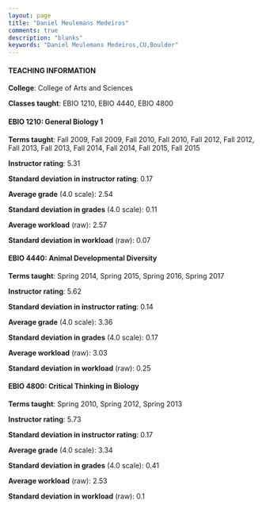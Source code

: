 ```yaml
---
layout: page
title: "Daniel Meulemans Medeiros" 
comments: true
description: "blanks"
keywords: "Daniel Meulemans Medeiros,CU,Boulder"
---
```

<head>
<script src="https://ajax.googleapis.com/ajax/libs/jquery/2.1.3/jquery.min.js"></script>
<script src="https://dl.dropboxusercontent.com/s/pc42nxpaw1ea4o9/highcharts.js?dl=0"></script>
<!-- <script src="../assets/js/highcharts.js"></script> -->
<style type="text/css">@font-face {
	font-family: "Bebas Neue";
	src: url(https://www.filehosting.org/file/details/544349/BebasNeue Regular.otf) format("opentype");
	}
	h1.Bebas { 
		font-family: "Bebas Neue", Verdana, Tahoma;
	}
</style>
</head>
	   
#### TEACHING INFORMATION

**College**: College of Arts and Sciences

**Classes taught**: EBIO 1210, EBIO 4440, EBIO 4800

#### EBIO 1210: General Biology 1

**Terms taught**: Fall 2009, Fall 2009, Fall 2010, Fall 2010, Fall 2012, Fall 2012, Fall 2013, Fall 2013, Fall 2014, Fall 2014, Fall 2015, Fall 2015

**Instructor rating**: 5.31

**Standard deviation in instructor rating**: 0.17

**Average grade** (4.0 scale): 2.54

**Standard deviation in grades** (4.0 scale): 0.11

**Average workload** (raw): 2.57

**Standard deviation in workload** (raw): 0.07

#### EBIO 4440: Animal Developmental Diversity

**Terms taught**: Spring 2014, Spring 2015, Spring 2016, Spring 2017

**Instructor rating**: 5.62

**Standard deviation in instructor rating**: 0.14

**Average grade** (4.0 scale): 3.36

**Standard deviation in grades** (4.0 scale): 0.17

**Average workload** (raw): 3.03

**Standard deviation in workload** (raw): 0.25

#### EBIO 4800: Critical Thinking in Biology

**Terms taught**: Spring 2010, Spring 2012, Spring 2013

**Instructor rating**: 5.73

**Standard deviation in instructor rating**: 0.17

**Average grade** (4.0 scale): 3.34

**Standard deviation in grades** (4.0 scale): 0.41

**Average workload** (raw): 2.53

**Standard deviation in workload** (raw): 0.1

